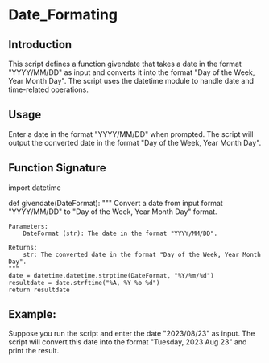 # Date_Formating

## Introduction
This script defines a function givendate that takes a date in the format "YYYY/MM/DD" as input and converts it into the format "Day of the Week, Year Month Day".
The script uses the datetime module to handle date and time-related operations.

## Usage
Enter a date in the format "YYYY/MM/DD" when prompted.
The script will output the converted date in the format "Day of the Week, Year Month Day".

## Function Signature
import datetime

def givendate(DateFormat):
    """
    Convert a date from input format "YYYY/MM/DD" to "Day of the Week, Year Month Day" format.
    
    Parameters:
        DateFormat (str): The date in the format "YYYY/MM/DD".
        
    Returns:
        str: The converted date in the format "Day of the Week, Year Month Day".
    """
    date = datetime.datetime.strptime(DateFormat, "%Y/%m/%d")
    resultdate = date.strftime("%A, %Y %b %d")
    return resultdate

  ## Example:

Suppose you run the script and enter the date "2023/08/23" as input.
The script will convert this date into the format "Tuesday, 2023 Aug 23" and print the result.

